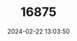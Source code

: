 ---
title: "16875"
category: "Phaner electromontis"
draft: false
date: 2024-02-22 13:03:50
languages:
  English: ["Amber Mountain Fork-marked Lemur"]
  French: ["Lémurien à fourche de la Montagne d’Ambre", "Phaner de la Montagne d’Ambre"]
  German: ["Montagne d’Ambre-Gabelstreifenmaki"]
  Malagasy: ["Tanta"]
---